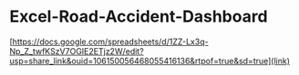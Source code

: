 # Excel-Road-Accident-Dashboard


[https://docs.google.com/spreadsheets/d/1ZZ-Lx3q-Np_Z_twfKSzV7OGIE2ETjz2W/edit?usp=share_link&ouid=106150056468055416136&rtpof=true&sd=true](link)
